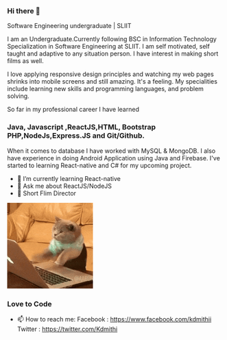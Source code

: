 ### Hi there 👋

Software Engineering undergraduate | SLIIT



I am an Undergraduate.Currently following BSC in Information Technology Specialization in Software Engineering at SLIIT. I am self motivated, self taught and adaptive to any situation person. I have interest in making short films as well.

I love applying responsive design principles and watching my web pages shrinks into mobile screens and still amazing. It's a feeling.
My specialities include learning new skills and programming languages, and problem solving.

So far in my professional career I have learned 
### Java, Javascript ,ReactJS,HTML, Bootstrap PHP,NodeJs,Express.JS and Git/Github.
When it comes to database I have worked with MySQL & MongoDB. I also have experience in doing Android Application using Java and Firebase. I've started to learning React-native and C# for my upcoming project.

- 🌱 I’m currently learning React-native
- 💬 Ask me about ReactJS/NodeJS
- :movie_camera: Short Flim Director

![](200.gif)

### Love to Code 

- 📫 How to reach me: 
Facebook : https://www.facebook.com/kdmithii
Twitter  : https://twitter.com/Kdmithi


